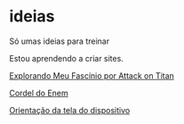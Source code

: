 # ideias
 Só umas ideias para treinar

 Estou aprendendo a criar sites.

<p>
     <a href="https://andersongabr.github.io/ideias/attackontitan/aot" target="_blank">Explorando Meu Fascínio por Attack on Titan</a>
</p>

<p>
    <a href="https://andersongabr.github.io/ideias/cordel/index.html" target="_blank">Cordel do Enem</a>
</p>

<p>
    <a href="https://andersongabr.github.io/ideias/media/index.html" target="_black">Orientação da tela do dispositivo</a>
</p>